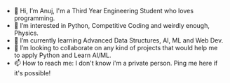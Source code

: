 - 👋 Hi, I’m Anuj, I'm a Third Year Engineering Student who loves programming. 
- 👀 I’m interested in Python, Competitive Coding and weirdly enough, Physics.
- 🌱 I’m currently learning Advanced Data Structures, AI, ML and Web Dev.
- 💞️ I’m looking to collaborate on any kind of projects that would help me to apply Python and Learn AI/ML.
- 📫 How to reach me: I don't know i'm a private person. Ping me here if it's possible!

<!---
FortKnoxWasTaken/FortKnoxWasTaken is a ✨ special ✨ repository because its `README.md` (this file) appears on your GitHub profile.
You can click the Preview link to take a look at your changes.
--->
